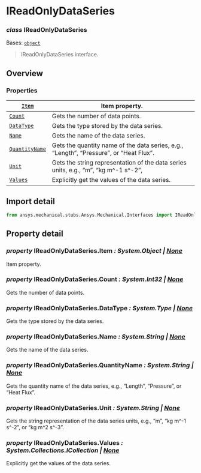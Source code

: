 <a id="ireadonlydataseries"></a>

# IReadOnlyDataSeries

<a id="IReadOnlyDataSeries"></a>

### *class* IReadOnlyDataSeries

Bases: [`object`](https://docs.python.org/3/library/functions.html#object)

> IReadOnlyDataSeries interface.

> <!-- !! processed by numpydoc !! -->

<a id="overview"></a>

## Overview

### Properties

| [`Item`](#IReadOnlyDataSeries.Item)                 | Item property.                                                                         |
|-----------------------------------------------------|----------------------------------------------------------------------------------------|
| [`Count`](#IReadOnlyDataSeries.Count)               | Gets the number of data points.                                                        |
| [`DataType`](#IReadOnlyDataSeries.DataType)         | Gets the type stored by the data series.                                               |
| [`Name`](#IReadOnlyDataSeries.Name)                 | Gets the name of the data series.                                                      |
| [`QuantityName`](#IReadOnlyDataSeries.QuantityName) | Gets the quantity name of the data series, e.g., “Length”, “Pressure”, or “Heat Flux”. |
| [`Unit`](#IReadOnlyDataSeries.Unit)                 | Gets the string representation of the data series units, e.g., “m”, “kg m^-1 s^-2”,    |
| [`Values`](#IReadOnlyDataSeries.Values)             | Explicitly get the values of the data series.                                          |

<a id="import-detail"></a>

## Import detail

```python
from ansys.mechanical.stubs.Ansys.Mechanical.Interfaces import IReadOnlyDataSeries
```

<a id="property-detail"></a>

## Property detail

<a id="IReadOnlyDataSeries.Item"></a>

### *property* IReadOnlyDataSeries.Item *: System.Object | [None](https://docs.python.org/3/library/constants.html#None)*

Item property.

<!-- !! processed by numpydoc !! -->

<a id="IReadOnlyDataSeries.Count"></a>

### *property* IReadOnlyDataSeries.Count *: System.Int32 | [None](https://docs.python.org/3/library/constants.html#None)*

Gets the number of data points.

<!-- !! processed by numpydoc !! -->

<a id="IReadOnlyDataSeries.DataType"></a>

### *property* IReadOnlyDataSeries.DataType *: System.Type | [None](https://docs.python.org/3/library/constants.html#None)*

Gets the type stored by the data series.

<!-- !! processed by numpydoc !! -->

<a id="IReadOnlyDataSeries.Name"></a>

### *property* IReadOnlyDataSeries.Name *: System.String | [None](https://docs.python.org/3/library/constants.html#None)*

Gets the name of the data series.

<!-- !! processed by numpydoc !! -->

<a id="IReadOnlyDataSeries.QuantityName"></a>

### *property* IReadOnlyDataSeries.QuantityName *: System.String | [None](https://docs.python.org/3/library/constants.html#None)*

Gets the quantity name of the data series, e.g., “Length”, “Pressure”, or “Heat Flux”.

<!-- !! processed by numpydoc !! -->

<a id="IReadOnlyDataSeries.Unit"></a>

### *property* IReadOnlyDataSeries.Unit *: System.String | [None](https://docs.python.org/3/library/constants.html#None)*

Gets the string representation of the data series units, e.g., “m”, “kg m^-1 s^-2”,
or “kg m^2 s^-3”.

<!-- !! processed by numpydoc !! -->

<a id="IReadOnlyDataSeries.Values"></a>

### *property* IReadOnlyDataSeries.Values *: System.Collections.ICollection | [None](https://docs.python.org/3/library/constants.html#None)*

Explicitly get the values of the data series.

<!-- !! processed by numpydoc !! -->
